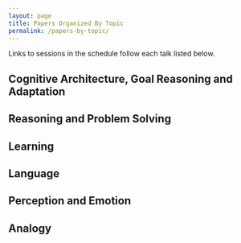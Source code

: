 ```yaml
---
layout: page
title: Papers Organized By Topic
permalink: /papers-by-topic/
---
```


Links to sessions in the schedule follow each talk listed below. 

## Cognitive Architecture, Goal Reasoning and Adaptation


## Reasoning and Problem Solving
  

## Learning


## Language 




## Perception and Emotion



## Analogy
 














